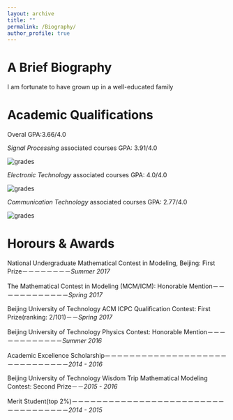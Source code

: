 ```yaml
---
layout: archive
title: ""
permalink: /Biography/
author_profile: true
---
```

A Brief Biography
======
I am fortunate to have grown up in a well-educated family







Academic Qualifications
======
Overal GPA:3.66/4.0

*Signal Processing* associated courses GPA: 3.91/4.0

![grades](https://dukang4655.github.io/images/grade4.png)


*Electronic Technology* associated courses GPA: 4.0/4.0

![grades](https://dukang4655.github.io/images/grade7.png)

*Communication Technology* associated courses GPA: 2.77/4.0

![grades](https://dukang4655.github.io/images/grade8.png)


Horours & Awards
======
National Undergraduate Mathematical Contest in Modeling, Beijing: First Prize－－－－－－－－*Summer 2017*

The Mathematical Contest in Modeling (MCM/ICM): Honorable Mention－－－－－－－－－－－－*Spring 2017*

Beijing University of Technology ACM ICPC Qualification Contest: First Prize(ranking: 2/101)－－*Spring 2017*

Beijing University of Technology Physics Contest: Honorable Mention－－－－－－－－－－－－*Summer 2016*

Academic Excellence Scholarship－－－－－－－－－－－－－－－－－－－－－－－－－－－－－－*2014 - 2016*

Beijing University of Technology Wisdom Trip Mathematical Modeling Contest: Second Prize－－*2015 - 2016*

Merit Student(top 2%)－－－－－－－－－－－－－－－－－－－－－－－－－－－－－－－－－－－*2014 - 2015*
